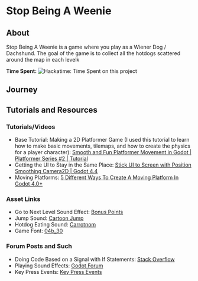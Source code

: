 # Stop Being A Weenie

## About

Stop Being A Weenie is a game where you play as a Wiener Dog / Dachshund. The goal of the game is to collect all the hotdogs scattered around the map in each levelk

**Time Spent:** ![Hackatime: Time Spent on this project](https://hackatime-badge.hackclub.com/U08UGTGS4HE/Stop-Being-A-Weenie
)

## Journey

## Tutorials and Resources

### Tutorials/Videos

- Base Tutorial: Making a 2D Platformer Game (I used this tutorial to learn how to make basic movements, tilemaps, and how to create the physics for a player character): [Smooth and Fun Platformer Movement in Godot | Platformer Series #2 | Tutorial](https://www.youtube.com/watch?v=eTVT1KFToCQ&list=PLzSeGMddYQXDGEIOfDR7EXSvd1cuIfFWY&index=11)
- Getting the UI to Stay in the Same Place:
[Stick UI to Screen with Position Smoothing Camera2D | Godot 4.4](https://www.youtube.com/watch?v=dOr-fgBRMgs)
- Moving Platforms: [5 Different Ways To Create A Moving Platform In Godot 4.0+](https://www.youtube.com/watch?v=MxrEM-jsMsM)

### Asset Links

- Go to Next Level Sound Effect: [Bonus Points](https://pixabay.com/sound-effects/bonus-points-190035/)
- Jump Sound: [Cartoon Jump](https://pixabay.com/sound-effects/cartoon-jump-6462/)
- Hotdog Eating Sound: [Carrotnom](https://pixabay.com/sound-effects/carrotnom-92106/)
- Game Font: [04b_30](https://www.dafont.com/04b-30.font)

### Forum Posts and Such

- Doing Code Based on a Signal with If Statements: [Stack Overflow](https://stackoverflow.com/questions/77389673/godot-body-entered-only-for-a-specific-object-in-the-scene)
- Playing Sound Effects: [Godot Forum](https://forum.godotengine.org/t/playing-sound-fx/57980/7)
- Key Press Events: [Key Press Events](https://forum.godotengine.org/t/newbie-how-to-get-a-key-press-event/28203/2)
